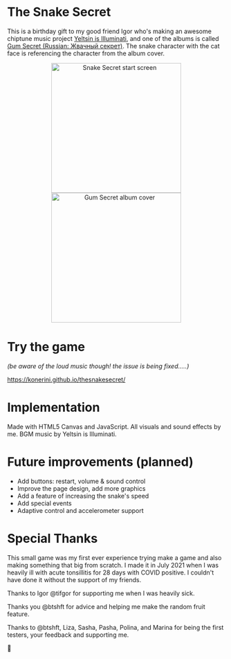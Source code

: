 
# The Snake Secret

This is a birthday gift to my good friend Igor who's making an awesome chiptune music project [Yeltsin is Illuminati](https://yeltsinisilluminati.bandcamp.com/), and one of the albums is called [Gum Secret (Russian: Жвачный секрет)](https://yeltsinisilluminati.bandcamp.com/album/-). The snake character with the cat face is referencing the character from the album cover.
<p align="center" float="left"><img src="https://konerini.github.io/thesnakesecret/img/title-screen.gif" alt="Snake Secret start screen" width="300"/>
<img src="https://f4.bcbits.com/img/a0362229224_16.jpg" alt="Gum Secret album cover" width="300"/></p>

# Try the game

*(be aware of the loud music though! the issue is being fixed.....)*

https://konerini.github.io/thesnakesecret/

# Implementation

Made with HTML5 Canvas and JavaScript. All visuals and sound effects by me. BGM music by Yeltsin is Illuminati.

# Future improvements (planned)

- Add buttons: restart, volume & sound control
- Improve the page design, add more graphics
- Add a feature of increasing the snake's speed
- Add special events 
- Adaptive control and accelerometer support


# Special Thanks

This small game was my first ever experience trying make a game and also making something that big from scratch. I made it in July 2021 when I was heavily ill with acute tonsillitis for 28 days with COVID positive. I couldn't have done it without the support of my friends.

Thanks to Igor @tifgor for supporting me when I was heavily sick.

Thanks you @btshft for advice and helping me make the random fruit feature.

Thanks to @btshft, Liza, Sasha, Pasha, Polina, and Marina for being the first testers, your feedback and supporting me.

🤍
